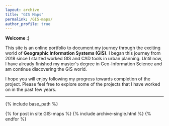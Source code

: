 ```yaml
---
layout: archive
title: "GIS Maps"
permalink: /GIS-maps/
author_profile: true
---
```

**Welcome :)**

This site is an online portfolio to document my journey through the exciting world of **Geographic Information Systems (GIS)**. I began this journey from 2018 since I started worked GIS and CAD tools in urban planning. Until now, I have already finished my master's degree in Geo-Information Science and am continue discovering the GIS world.

I hope you will enjoy following my progress towards completion of the project. Please feel free to explore some of the projects that I have worked on in the past few years.

---

{% include base_path %}

{% for post in site.GIS-maps %}
  {% include archive-single.html %}
{% endfor %}
